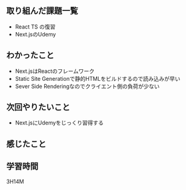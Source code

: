 ## 取り組んだ課題一覧

- React TS の復習
- Next.jsのUdemy

## わかったこと

- Next.jsはReactのフレームワーク
- Static Site Generationで静的HTMLをビルドするので読み込みが早い
- Sever Side Renderingなのでクライエント側の負荷が少ない


## 次回やりたいこと

- Next.jsにUdemyをじっくり習得する

## 感じたこと


## 学習時間
3H14M
